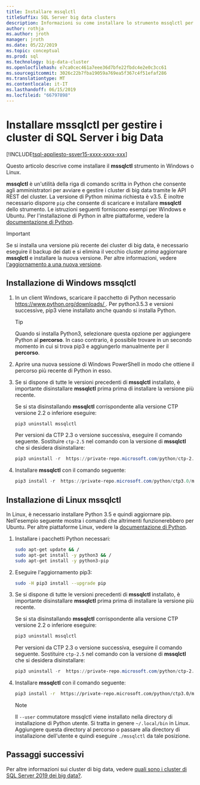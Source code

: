 ```yaml
---
title: Installare mssqlctl
titleSuffix: SQL Server big data clusters
description: Informazioni su come installare lo strumento mssqlctl per l'installazione e gestione dei cluster di big data 2019 Server SQL (anteprima).
author: rothja
ms.author: jroth
manager: jroth
ms.date: 05/22/2019
ms.topic: conceptual
ms.prod: sql
ms.technology: big-data-cluster
ms.openlocfilehash: e7ca0cec461a7eee36d7bfe22fbdc4e2e0c3cc61
ms.sourcegitcommit: 3026c22b7fba19059a769ea5f367c4f51efaf286
ms.translationtype: MT
ms.contentlocale: it-IT
ms.lasthandoff: 06/15/2019
ms.locfileid: "66797898"
---
```

# <a name="install-mssqlctl-to-manage-sql-server-big-data-clusters"></a>Installare mssqlctl per gestire i cluster di SQL Server i big Data

[!INCLUDE[tsql-appliesto-ssver15-xxxx-xxxx-xxx](../includes/tsql-appliesto-ssver15-xxxx-xxxx-xxx.md)]

Questo articolo descrive come installare il **mssqlctl** strumento in Windows o Linux.

**mssqlctl** è un'utilità della riga di comando scritta in Python che consente agli amministratori per avviare e gestire i cluster di big data tramite le API REST del cluster. La versione di Python minima richiesta è v3.5. È inoltre necessario disporre `pip` che consente di scaricare e installare **mssqlctl** dello strumento. Le istruzioni seguenti forniscono esempi per Windows e Ubuntu. Per l'installazione di Python in altre piattaforme, vedere la [documentazione di Python](https://wiki.python.org/moin/BeginnersGuide/Download).

> [!IMPORTANT]
> Se si installa una versione più recente dei cluster di big data, è necessario eseguire il backup dei dati e si elimina il vecchio cluster *prima* aggiornare **mssqlctl** e installare la nuova versione. Per altre informazioni, vedere [l'aggiornamento a una nuova versione](deployment-upgrade.md).

## <a id="windows"></a> Installazione di Windows mssqlctl

1. In un client Windows, scaricare il pacchetto di Python necessario [ https://www.python.org/downloads/ ](https://www.python.org/downloads/). Per python3.5.3 e versioni successive, pip3 viene installato anche quando si installa Python. 

   > [!TIP] 
   > Quando si installa Python3, selezionare questa opzione per aggiungere Python al **percorso**. In caso contrario, è possibile trovare in un secondo momento in cui si trova pip3 e aggiungerlo manualmente per il **percorso**.

1. Aprire una nuova sessione di Windows PowerShell in modo che ottiene il percorso più recente di Python in esso.

1. Se si dispone di tutte le versioni precedenti di **mssqlctl** installato, è importante disinstallare **mssqlctl** prima prima di installare la versione più recente.

   Se si sta disinstallando **mssqlctl** corrispondente alla versione CTP versione 2.2 o inferiore eseguire:

   ```powershell
   pip3 uninstall mssqlctl
   ```

   Per versioni da CTP 2.3 o versione successiva, eseguire il comando seguente. Sostituire `ctp-2.5` nel comando con la versione di **mssqlctl** che si desidera disinstallare:

   ```powershell
   pip3 uninstall -r  https://private-repo.microsoft.com/python/ctp-2.5/mssqlctl/requirements.txt
   ```

1. Installare **mssqlctl** con il comando seguente:

   ```powershell
   pip3 install -r  https://private-repo.microsoft.com/python/ctp3.0/mssqlctl/requirements.txt
   ```

## <a id="linux"></a> Installazione di Linux mssqlctl

In Linux, è necessario installare Python 3.5 e quindi aggiornare pip. Nell'esempio seguente mostra i comandi che altrimenti funzionerebbero per Ubuntu. Per altre piattaforme Linux, vedere la [documentazione di Python](https://wiki.python.org/moin/BeginnersGuide/Download).

1. Installare i pacchetti Python necessari:

   ```bash
   sudo apt-get update && /
   sudo apt-get install -y python3 && /
   sudo apt-get install -y python3-pip
   ```

1. Eseguire l'aggiornamento pip3:

   ```bash
   sudo -H pip3 install --upgrade pip
   ```

1. Se si dispone di tutte le versioni precedenti di **mssqlctl** installato, è importante disinstallare **mssqlctl** prima prima di installare la versione più recente.

   Se si sta disinstallando **mssqlctl** corrispondente alla versione CTP versione 2.2 o inferiore eseguire:

   ```powershell
   pip3 uninstall mssqlctl
   ```

   Per versioni da CTP 2.3 o versione successiva, eseguire il comando seguente. Sostituire `ctp-2.5` nel comando con la versione di **mssqlctl** che si desidera disinstallare:

   ```powershell
   pip3 uninstall -r  https://private-repo.microsoft.com/python/ctp-2.5/mssqlctl/requirements.txt
   ```

1. Installare **mssqlctl** con il comando seguente:

   ```bash
   pip3 install -r  https://private-repo.microsoft.com/python/ctp3.0/mssqlctl/requirements.txt --user
   ```

   > [!NOTE]
   > Il `--user` commutatore mssqlctl viene installato nella directory di installazione di Python utente. Si tratta in genere `~/.local/bin` in Linux. Aggiungere questa directory al percorso o passare alla directory di installazione dell'utente e quindi eseguire `./mssqlctl` da tale posizione.

## <a name="next-steps"></a>Passaggi successivi

Per altre informazioni sui cluster di big data, vedere [quali sono i cluster di SQL Server 2019 dei big data?](big-data-cluster-overview.md).
